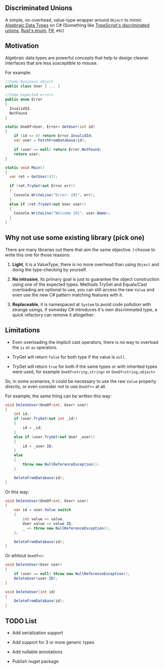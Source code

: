 ## Discriminated Unions

A simple, no-overhead, value-type wrapper around `Object` to mimic [Algebraic Data Types](https://en.wikipedia.org/wiki/Algebraic_data_type) on C# (Something like [TypeScript's discriminated unions](https://www.typescriptlang.org/docs/handbook/unions-and-intersections.html#discriminating-unions), [Rust's enum](https://doc.rust-lang.org/book/ch06-01-defining-an-enum.html), [F#](https://docs.microsoft.com/en-us/dotnet/fsharp/language-reference/discriminated-unions), etc)

## Motivation

Algebraic data types are powerful concepts that help to design cleaner interfaces that are less susceptible to misuse.

For example:

```c#
//Some business object
public class User { ... }

//Some expected errors
public enum Error
{
  InvalidId,
  NotFound
}

static OneOf<User, Error> GetUser(int id)
{
    if (id == 0) return Error.InvalidId;
    var user = FetchFromDatabase(id);
    
    if (user == null) return Error.NotFound;
    return user;
}

static void Main()
{
  var ret = GetUser(42);
  
  if (ret.TryGet(out Error err))
  {
    Console.WriteLine("Error: {0}", err);
  }
  else if (ret.TryGet(out User user))
  {
    Console.WriteLine("Welcome {0}", user.Name);
  }
}
```

## Why not use some existing library (pick one)

There are many libraries out there that aim the same objective. I choose to write this one for those reasons:

1. **Light**, it is a ValueType, there is no more overhead than using `Object` and doing the type-checking by yourself.

2. **No intrusive**, its primary goal is just to guarantee the object construction using one of the expected types.
Methods TryGet and Equals/Cast overloading are optional to use, you can still access the raw `Value` and even use the new C# pattern matching features with it.

3. **Replaceable**, it is namespaced at `System` to avoid code pollution with strange usings, if someday C# introduces it's own discriminated type, a quick refactory can remove it altogether.

## Limitations

- Even overloading the implicit cast operators, there is no way to overload the `is` or `as` operators.

- TryGet will return `false` for both type if the value is `null`

- TryGet will return `true` for both if the same types or with inherited types were used, for example `OneOf<string,string>` or `OneOf<string,object>`


So, in some scenarios, it could be necessary to use the raw `Value` property directly, or even consider not to use `OneOf<>` at all.


For example, the same thing can be written this way:

```c#
void DeleteUser(OneOf<int, User> user)
{
    int id;
    if (user.TryGet(out int _id))
    {
        id = _id;
    }
    else if (user.TryGet(out User _user))
    {
        id = _user.ID;
    }
    else
    {
        throw new NullReferenceException();
    }

    DeleteFromDatabase(id);
}
```

Or this way:

```c#
void DeleteUser(OneOf<int, User> user)
{
    var id = user.Value switch
    {
        int value => value,
        User value => value.ID,
        _ => throw new NullReferenceException(),
    };

    DeleteFromDatabase(id);
}
```

Or whitout `OneOf<>`:

```c#
void DeleteUser(User user)
{
    if (user == null) throw new NullReferenceException();
    DeleteUser(user.ID);
}

void DeleteUser(int id)
{
    DeleteFromDatabase(id);
}
```

## TODO List

- Add serialization support

- Add support for 3 or more generic types

- Add nullable annotations

- Publish nuget package




